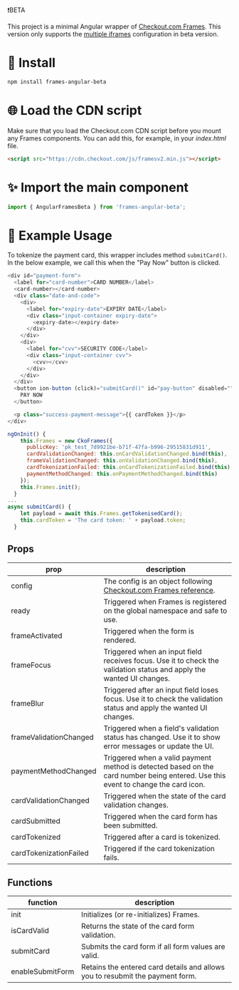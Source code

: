 ❗️BETA

This project is a minimal Angular wrapper of [Checkout.com Frames](https://docs.checkout.com/integrate/frames). This version only supports the [multiple iframes](https://docs.checkout.com/integrate/frames/frames-customization-guide#Framescustomizationguide-Multipleiframes) configuration in beta version.

# :rocket: Install

```bash
npm install frames-angular-beta
```

# :globe_with_meridians: Load the CDN script

Make sure that you load the Checkout&#46;com CDN script before you mount any Frames components. You can add this, for example, in your _index.html_ file.

```html
<script src="https://cdn.checkout.com/js/framesv2.min.js"></script>
```



# :sparkles: Import the main component

```js
import { AngularFramesBeta } from 'frames-angular-beta';
```

# :book: Example Usage

To tokenize the payment card, this wrapper includes method `submitCard()`. In the below example, we call this when the "Pay Now" button is clicked.

```js
<div id="payment-form">
  <label for="card-number">CARD NUMBER</label>
  <card-number></card-number>
  <div class="date-and-code">
    <div>
      <label for="expiry-date">EXPIRY DATE</label>
      <div class="input-container expiry-date">
        <expiry-date></expiry-date>
      </div>
    </div>
    <div>
      <label for="cvv">SECURITY CODE</label>
      <div class="input-container cvv">
        <cvv></cvv>
      </div>
    </div>
  </div>
  <button ion-button (click)="submitCard()" id="pay-button" disabled="">
    PAY NOW
  </button>

  <p class="success-payment-message">{{ cardToken }}</p>
</div>
```

```js
ngOnInit() {
    this.Frames = new CkoFrames({
      publicKey: 'pk_test_7d9921be-b71f-47fa-b996-29515831d911',
      cardValidationChanged: this.onCardValidationChanged.bind(this),
      frameValidationChanged: this.onValidationChanged.bind(this),
      cardTokenizationFailed: this.onCardTokenizationFailed.bind(this),
      paymentMethodChanged: this.onPaymentMethodChanged.bind(this)
    });
    this.Frames.init();
  }
...
async submitCard() {
    let payload = await this.Frames.getTokenisedCard();
    this.cardToken = 'The card token: ' + payload.token;
  }
```


## Props

| prop                   | description                                                                                                                                              |
| ---------------------- | -------------------------------------------------------------------------------------------------------------------------------------------------------- |
| config                 | The config is an object following [Checkout.com Frames reference](https://docs.checkout.com/integrate/frames/frames-reference#Framesreference-Configurationoptions). |
| ready                  | Triggered when Frames is registered on the global namespace and safe to use.                                                                             |
| frameActivated         | Triggered when the form is rendered.                                                                                                                     |
| frameFocus             | Triggered when an input field receives focus. Use it to check the validation status and apply the wanted UI changes.                                     |
| frameBlur              | Triggered after an input field loses focus. Use it to check the validation status and apply the wanted UI changes.                                       |
| frameValidationChanged | Triggered when a field's validation status has changed. Use it to show error messages or update the UI.                                                  |
| paymentMethodChanged   | Triggered when a valid payment method is detected based on the card number being entered. Use this event to change the card icon.                        |
| cardValidationChanged  | Triggered when the state of the card validation changes.                                                                                                 |
| cardSubmitted          | Triggered when the card form has been submitted.                                                                                                         |
| cardTokenized          | Triggered after a card is tokenized.                                                                                                                     |
| cardTokenizationFailed | Triggered if the card tokenization fails.                                                                                                                |

## Functions

| function               | description                                                                                                          |
| ---------------------- | -------------------------------------------------------------------------------------------------------------------- |
| init                   | Initializes (or re-initializes) Frames.                                                                              |
| isCardValid            | Returns the state of the card form validation.                                                                       |
| submitCard             | Submits the card form if all form values are valid.                                                                  |
| enableSubmitForm       | Retains the entered card details and allows you to resubmit the payment form.                                        |
